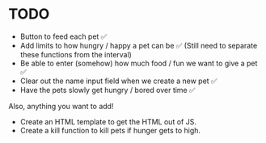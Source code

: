 # TODO

* Button to feed each pet ✅
* Add limits to how hungry / happy a pet can be ✅ (Still need to separate these functions from the interval)
* Be able to enter (somehow) how much food / fun we want to give a pet ✅
* Clear out the name input field when we create a new pet ✅
* Have the pets slowly get hungry / bored over time ✅

Also, anything you want to add!

* Create an HTML template to get the HTML out of JS.
* Create a kill function to kill pets if hunger gets to high.
